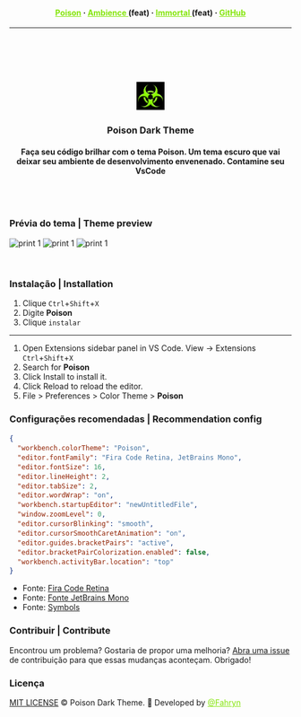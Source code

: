 <h4 align="center">
<a href="https://github.com/felipefarinha/poisontheme" style="color: #83e509;">Poison</a>
·
<a href="#" style="color: #83e509;">Ambience </a>(feat)
·
<a href="#" style="color: #83e509;">Immortal </a>(feat)
·
<a href="https://github.com/felipefarinha/poisontheme" style="color: #83e509;">GitHub </a>

</h4>

---

  <br />
  <br />
  <br />
  <br />

<p align="center"><img src="./assets/icon.png" width="50" alt="Poison logo"/></p>
<h3 align="center">Poison Dark Theme</h3>
<h4 align="center">Faça seu código brilhar com o tema Poison. Um tema escuro que vai deixar seu ambiente de desenvolvimento envenenado. Contamine seu VsCode</h4>

  <br />
  <br />

### Prévia do tema | Theme preview

![print 1](https://i.postimg.cc/TP0Qv2gj/print1.png)
![print 1](https://i.postimg.cc/qRZLgmmz/print2.png)
![print 1](https://i.postimg.cc/B6vpSWBr/print3.png)

<span style="text-align: center;">
</span>

</div>

<br />

### Instalação | Installation

1. Clique `Ctrl`+`Shift`+`X`
1. Digite **Poison**
1. Clique `instalar`

---

1. Open Extensions sidebar panel in VS Code. View → Extensions `Ctrl`+`Shift`+`X`
1. Search for **Poison**
1. Click Install to install it.
1. Click Reload to reload the editor.
1. File > Preferences > Color Theme > **Poison**

### Configurações recomendadas | Recommendation config

```json
{
  "workbench.colorTheme": "Poison",
  "editor.fontFamily": "Fira Code Retina, JetBrains Mono",
  "editor.fontSize": 16,
  "editor.lineHeight": 2,
  "editor.tabSize": 2,
  "editor.wordWrap": "on",
  "workbench.startupEditor": "newUntitledFile",
  "window.zoomLevel": 0,
  "editor.cursorBlinking": "smooth",
  "editor.cursorSmoothCaretAnimation": "on",
  "editor.guides.bracketPairs": "active",
  "editor.bracketPairColorization.enabled": false,
  "workbench.activityBar.location": "top"
}
```

- Fonte: <a href="https://pt.ffonts.net/Fira-Code-Retina.font">Fira Code Retina</a>
- Fonte: <a href="https://www.jetbrains.com/lp/mono">Fonte JetBrains Mono</a>
- Fonte: <a href="https://marketplace.visualstudio.com/items?itemName=miguelsolorio.symbols">Symbols</a>

### Contribuir | Contribute

Encontrou um problema? Gostaria de propor uma melhoria? <a href="https://github.com/felipefarinha/poisontheme/issues">Abra uma issue</a> de contribuição para que essas mudanças aconteçam. Obrigado!

### Licença

<a href="./LICENSE">MIT LICENSE</a> © Poison Dark Theme. 🐍 Developed by <a href="https://github.com/felipefarinha" style="color: #83e509;">@Fahryn</a>
